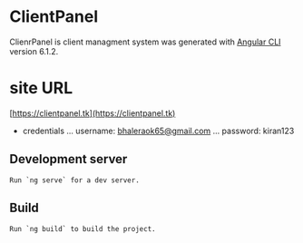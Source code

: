 # ClientPanel

ClienrPanel is client managment system was generated with [Angular CLI](https://github.com/angular/angular-cli) version 6.1.2.

# site URL
[https://clientpanel.tk](https://clientpanel.tk)
+ credentials 
... username: bhaleraok65@gmail.com
... password: kiran123

## Development server
```
Run `ng serve` for a dev server.
```

## Build
```
Run `ng build` to build the project. 
```
